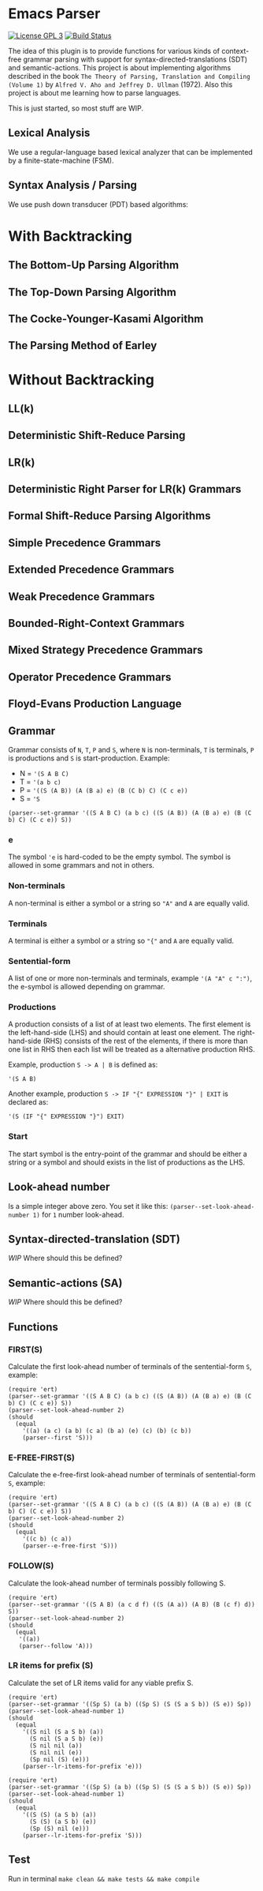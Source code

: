 # Emacs Parser

[![License GPL 3](https://img.shields.io/badge/license-GPL_3-green.svg)](https://www.gnu.org/licenses/gpl-3.0.txt)
[![Build Status](https://travis-ci.org/cjohansson/emacs-parser.svg?branch=master)](https://travis-ci.org/cjohansson/emacs-parser)

The idea of this plugin is to provide functions for various kinds of context-free grammar parsing with support for syntax-directed-translations (SDT) and semantic-actions. This project is about implementing algorithms described in the book `The Theory of Parsing, Translation and Compiling (Volume 1)` by `Alfred V. Aho and Jeffrey D. Ullman` (1972). Also this project is about me learning how to parse languages.

This is just started, so most stuff are WIP.

## Lexical Analysis

We use a regular-language based lexical analyzer that can be implemented by a finite-state-machine (FSM).

## Syntax Analysis / Parsing

We use push down transducer (PDT) based algorithms:

# With Backtracking
## The Bottom-Up Parsing Algorithm
## The Top-Down Parsing Algorithm
## The Cocke-Younger-Kasami Algorithm
## The Parsing Method of Earley
# Without Backtracking
## LL(k)
## Deterministic Shift-Reduce Parsing
## LR(k)
## Deterministic Right Parser for LR(k) Grammars
## Formal Shift-Reduce Parsing Algorithms
## Simple Precedence Grammars
## Extended Precedence Grammars
## Weak Precedence Grammars
## Bounded-Right-Context Grammars
## Mixed Strategy Precedence Grammars
## Operator Precedence Grammars
## Floyd-Evans Production Language

## Grammar

Grammar consists of `N`, `T`, `P` and `S`, where `N` is non-terminals, `T` is terminals, `P` is productions and `S` is start-production. Example:

* N = `'(S A B C)`
* T = `'(a b c)`
* P = `'((S (A B)) (A (B a) e) (B (C b) C) (C c e))`
* S = `'S`

``` emacs-lisp
(parser--set-grammar '((S A B C) (a b c) ((S (A B)) (A (B a) e) (B (C b) C) (C c e)) S))
```

### e

The symbol `'e` is hard-coded to be the empty symbol. The symbol is allowed in some grammars and not in others.

### Non-terminals

A non-terminal is either a symbol or a string so `"A"` and `A` are equally valid.

### Terminals

A terminal is either a symbol or a string so `"{"` and `A` are equally valid.

### Sentential-form

A list of one or more non-terminals and terminals, example `'(A "A" c ":")`, the e-symbol is allowed depending on grammar.

### Productions

A production consists of a list of at least two elements. The first element is the left-hand-side (LHS) and should contain at least one element. The right-hand-side (RHS) consists of the rest of the elements, if there is more than one list in RHS then each list will be treated as a alternative production RHS.

Example, production `S -> A | B` is defined as:

``` emacs-lisp
'(S A B)
```

Another example, production `S -> IF "{" EXPRESSION "}" | EXIT` is declared as:

``` emacs-lisp
'(S (IF "{" EXPRESSION "}") EXIT)
```

### Start

The start symbol is the entry-point of the grammar and should be either a string or a symbol and should exists in the list of productions as the LHS.

## Look-ahead number

Is a simple integer above zero. You set it like this: `(parser--set-look-ahead-number 1)` for `1` number look-ahead.

## Syntax-directed-translation (SDT)

*WIP* Where should this be defined?

## Semantic-actions (SA)

*WIP* Where should this be defined?

## Functions

### FIRST(S)

Calculate the first look-ahead number of terminals of the sentential-form `S`, example:

``` emacs-lisp
(require 'ert)
(parser--set-grammar '((S A B C) (a b c) ((S (A B)) (A (B a) e) (B (C b) C) (C c e)) S))
(parser--set-look-ahead-number 2)
(should
  (equal
    '((a) (a c) (a b) (c a) (b a) (e) (c) (b) (c b))
    (parser--first 'S)))
```

### E-FREE-FIRST(S)

Calculate the e-free-first look-ahead number of terminals of sentential-form `S`, example:

``` emacs-lisp
(require 'ert)
(parser--set-grammar '((S A B C) (a b c) ((S (A B)) (A (B a) e) (B (C b) C) (C c e)) S))
(parser--set-look-ahead-number 2)
(should
  (equal
    '((c b) (c a))
    (parser--e-free-first 'S)))
```

### FOLLOW(S)

Calculate the look-ahead number of terminals possibly following S.

``` emacs-lisp
(require 'ert)
(parser--set-grammar '((S A B) (a c d f) ((S (A a)) (A B) (B (c f) d)) S))
(parser--set-look-ahead-number 2)
(should
  (equal
   '((a))
   (parser--follow 'A)))
```

### LR items for prefix (S)

Calculate the set of LR items valid for any viable prefix S.

``` emacs-lisp
(require 'ert)
(parser--set-grammar '((Sp S) (a b) ((Sp S) (S (S a S b)) (S e)) Sp))
(parser--set-look-ahead-number 1)
(should
  (equal
    '((S nil (S a S b) (a))
      (S nil (S a S b) (e))
      (S nil nil (a))
      (S nil nil (e))
      (Sp nil (S) (e)))
    (parser--lr-items-for-prefix 'e)))
```

``` emacs-lisp
(require 'ert)
(parser--set-grammar '((Sp S) (a b) ((Sp S) (S (S a S b)) (S e)) Sp))
(parser--set-look-ahead-number 1)
(should
  (equal
    '((S (S) (a S b) (a))
      (S (S) (a S b) (e))
      (Sp (S) nil (e)))
    (parser--lr-items-for-prefix 'S)))
```

## Test

Run in terminal `make clean && make tests && make compile`
